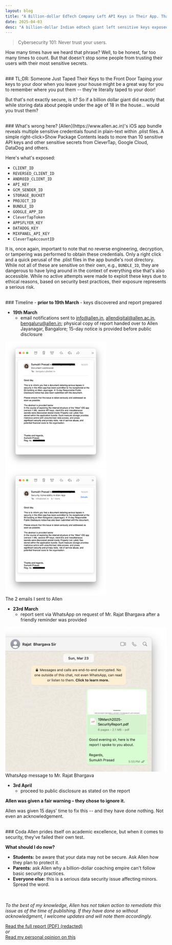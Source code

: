 ```yaml
---
layout: blog
title: "A Billion-dollar EdTech Company Left API Keys in Their App. That's Not Security – That's Sloppy."
date: 2025-04-03
desc: "A billion-dollar Indian edtech giant left sensitive keys exposed in their iOS app bundle. 15 days later, they've done nothing."
---
```


> Cybersecurity 101: Never trust your users.

How many times have we heard that phrase? Well, to be honest, far too many times to count. But that doesn't stop some people from trusting their users with their most sensitive secrets.

<br>
### TL;DR: Someone Just Taped Their Keys to the Front Door
Taping your keys to your door when you leave your house might be a great way for you to remember where you put them -- they're literally taped to your door! 

But that's not exactly secure, is it? So if a billion dollar giant did exactly that while storing data about people under the age of 18 in the house... would you trust them?


<br>
### What's wrong here?
[Allen](https://www.allen.ac.in)'s iOS app bundle reveals multiple sensitive credentials found in plain-text within .plist files. A simple right-click>Show Package Contents leads to more than 10 sensitive API keys and other sensitive secrets from CleverTap, Google Cloud, DataDog and others.

Here's what's exposed:

- `CLIENT_ID`
- `REVERSED_CLIENT_ID`
- `ANDROID_CLIENT_ID`
- `API_KEY`
- `GCM_SENDER_ID`
- `STORAGE_BUCKET`
- `PROJECT_ID`
- `BUNDLE_ID`
- `GOOGLE_APP_ID`
- `CleverTapToken`
- `APPSFLYER_KEY`
- `DATADOG_KEY`
- `MIXPANEL_API_KEY`
- `CleverTapAccountID`

It is, once again, important to note that no reverse engineering, decryption, or tampering was performed to obtain these credentials. Only a right click and a quick perusal of the .plist files in the app bundle's root directory. While not all of these are sensitive on their own, e.g., `BUNDLE_ID`, they are dangerous to have lying around in the context of everything else that's also accessible. While no active attempts were made to exploit these keys due to ethical reasons, based on security best practices, their exposure represents a serious risk.

<br>
### Timeline
- <b>prior to 19th March</b>
  - keys discovered and report prepared

- <b>19th March</b>
  - email notifications sent to info@allen.in, allendigital@allen.ac.in, bengaluru@allen.in; physical copy of report handed over to Allen Jayanagar, Bangalore; 15-day notice is provided before public disclosure


<img class="unselectable" src="/assets/blog/images/2025-04-03/mail1.png" style="width: 315px">
<img class="unselectable" src="/assets/blog/images/2025-04-03/mail2.png" style="width: 315px">
<div class="caption unselectable">The 2 emails I sent to Allen</div>

- <b>23rd March</b>
  - report sent via WhatsApp on request of Mr. Rajat Bhargava after a friendly reminder was provided

<img class="unselectable" src="/assets/blog/images/2025-04-03/whatsapp.png">
<div class="caption unselectable">WhatsApp message to Mr. Rajat Bhargava</div>	

- <b>3rd April</b>
  - proceed to public disclosure as stated on the report


**Allen was given a fair warning – they chose to ignore it.**

Allen was given 15 days' time to fix this -- and they have done nothing. Not even an acknowledgement.


<br>
### Coda
Allen prides itself on academic excellence, but when it comes to security, they’ve failed their own test.

**What should I do now?**

- **Students:** be aware that your data may not be secure. Ask Allen how they plan to protect it.
- **Parents:** ask Allen why a billion-dollar coaching empire can't follow basic security practices.
- **Everyone else:** this is a serious data security issue affecting minors. Spread the word.

<br><br>
_To the best of my knowledge, Allen has not taken action to remediate this issue as of the time of publishing. If they have done so without acknowledgment, I welcome updates and will note them accordingly._

[Read the full report (PDF) (redacted)](/assets/blog/allen-security-report.pdf)<br>
<i>or</i><br>
[Read my personal opinion on this](/blog/2025-04-03-allen-security-coda.html)<br>